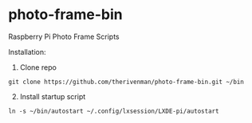 photo-frame-bin
===============
Raspberry Pi Photo Frame Scripts

Installation:

1. Clone repo

  ```
  git clone https://github.com/therivenman/photo-frame-bin.git ~/bin
  ```

2. Install startup script

  ```
  ln -s ~/bin/autostart ~/.config/lxsession/LXDE-pi/autostart
  ```
